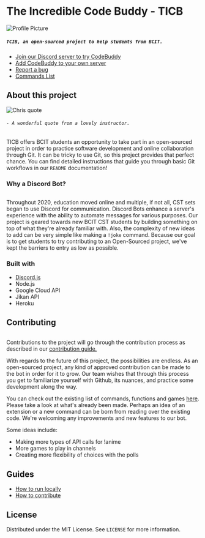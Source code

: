 # The Incredible Code Buddy - TICB

![Profile Picture](https://cdn.discordapp.com/attachments/820141818712293379/820685725585637416/unknown.png)

##### `TCIB, an open-sourced project to help students from BCIT.`

- [Join our Discord server to try CodeBuddy](https://discord.gg/B7DhmCNMuh)
- [Add CodeBuddy to your own server](https://discord.com/api/oauth2/authorize?client_id=820358332103131166&permissions=0&scope=bot)
- [Report a bug](https://github.com/NoahMacRitchie/the-incredible-code-buddy/issues)
- [Commands List](https://github.com/NoahMacRitchie/the-incredible-code-buddy/blob/master/docs/commands.md)

## About this project
![Chris quote](https://cdn.discordapp.com/attachments/820141818712293379/820521479698513920/unknown.png)

###### `- A wonderful quote from a lovely instructor.`

TICB offers BCIT students an opportunity to take part in an open-sourced project in order to practice software development and online collaboration through Git. It can be tricky to use Git, so this project provides that perfect chance. You can find detailed instructions that guide you through basic Git workflows in our `README` documentation!

### Why a Discord Bot?
![<img src="image.png" width="100"/>](https://cdn.discordapp.com/attachments/820540696418189312/820690082301870130/unknown.png )

Throughout 2020, education moved online and multiple, if not all, CST sets began to use Discord for communication. Discord Bots enhance a server's experience with the ability to automate messages for various purposes. Our project is geared towards new BCIT CST students by building something on top of what they're already familiar with. Also, the complexity of new ideas to add can be very simple like making a `!joke` command. Because our goal is to get students to try contributing to an Open-Sourced project, we've kept the barriers to entry as low as possible.

### Built with
- [Discord.js](https://discordjs.guide/)
- Node.js
- Google Cloud API
- Jikan API
- Heroku

## Contributing
![<img src="image.png" width="100"/>](https://cdn.discordapp.com/attachments/820540696418189312/820554836730576896/unknown.png)

Contributions to the project will go through the contribution process as described in our [contribution guide.](docs/contribute.md)

With regards to the future of this project, the possibilities are endless. As an open-sourced project, any kind of approved contribution can be made to the bot in order for it to grow. Our team wishes that through this process you get to familiarize yourself with Github, its nuances, and practice some development along the way.

You can check out the existing list of commands, functions and games [here](https://github.com/NoahMacRitchie/the-incredible-code-buddy/blob/master/docs/commands.md). Please take a look at what's already been made. Perhaps an idea of an extension or a new command can be born from reading over the existing code. We're welcoming any improvements and new features to our bot.

Some ideas include:
- Making more types of API calls for !anime
- More games to play in channels
- Creating more flexibility of choices with the polls

## Guides

- [How to run locally](docs/run.md)
- [How to contribute](docs/contribute.md)


## License

Distributed under the MIT License. See `LICENSE` for more information.

